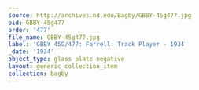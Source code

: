 ```yaml
---
source: http://archives.nd.edu/Bagby/GBBY-45g477.jpg
pid: GBBY-45g477
order: '477'
file_name: GBBY-45g477.jpg
label: 'GBBY 45G/477: Farrell: Track Player - 1934'
_date: '1934'
object_type: glass plate negative
layout: generic_collection_item
collection: bagby
---
```

